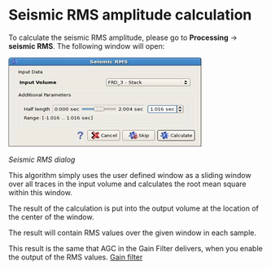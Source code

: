 # Seismic RMS amplitude calculation

To calculate the seismic RMS amplitude, please go to **Processing** → **seismic RMS**. The following window will open:

![](../../.gitbook/assets/089_processing.png)

_Seismic RMS dialog_

This algorithm simply uses the user defined window as a sliding window over all traces in the input volume and calculates the root mean square within this window.

The result of the calculation is put into the output volume at the location of the center of the window.

The result will contain RMS values over the given window in each sample.

This result is the same that AGC in the Gain Filter delivers, when you enable the output of the RMS values. [Gain filter](gaining.md)

